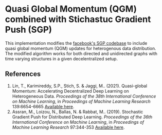 # Quasi Global Momentum (QGM) combined with Stichastuc Gradient Push (SGP)

This implementation modifies the [facebook's SGP codebase](https://github.com/facebookresearch/stochastic_gradient_push) to include quasi global momentum (QGM) updates for heterogenous data distribution. The modified algorithm works for both directed and unidirected graphs with time varying structures in a given decelentralized setup. 

## References
1. Lin, T., Karimireddy, S.P., Stich, S. &amp; Jaggi, M.. (2021). Quasi-global Momentum: Accelerating Decentralized Deep Learning on Heterogeneous Data. <i>Proceedings of the 38th International Conference on Machine Learning</i>, in <i>Proceedings of Machine Learning Research</i> 139:6654-6665 [Available here](http://proceedings.mlr.press/v139/lin21c.html).
2. Assran, M., Loizou, N., Ballas, N. &amp; Rabbat, M.. (2019). Stochastic Gradient Push for Distributed Deep Learning. <i>Proceedings of the 36th International Conference on Machine Learning</i>, in <i>Proceedings of Machine Learning Research</i> 97:344-353 [Available here](http://proceedings.mlr.press/v97/assran19a.html).

